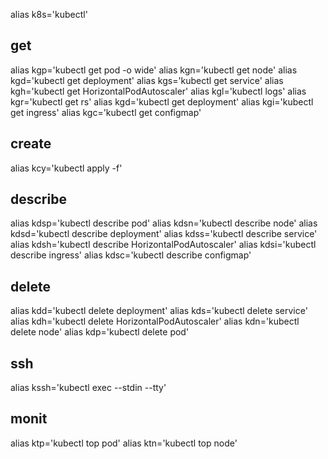 alias k8s='kubectl'
## get
alias kgp='kubectl get pod -o wide'
alias kgn='kubectl get node'
alias kgd='kubectl get deployment'
alias kgs='kubectl get service'
alias kgh='kubectl get HorizontalPodAutoscaler'
alias kgl='kubectl logs'
alias kgr='kubectl get rs'
alias kgd='kubectl get deployment'
alias kgi='kubectl get ingress'
alias kgc='kubectl get configmap'

## create
alias kcy='kubectl apply -f'

## describe
alias kdsp='kubectl describe pod'
alias kdsn='kubectl describe node'
alias kdsd='kubectl describe deployment'
alias kdss='kubectl describe service'
alias kdsh='kubectl describe HorizontalPodAutoscaler'
alias kdsi='kubectl describe ingress'
alias kdsc='kubectl describe configmap'

## delete
alias kdd='kubectl delete deployment'
alias kds='kubectl delete service'
alias kdh='kubectl delete HorizontalPodAutoscaler'
alias kdn='kubectl delete node'
alias kdp='kubectl delete pod'

## ssh
alias kssh='kubectl exec --stdin --tty'
## monit
alias ktp='kubectl top pod'
alias ktn='kubectl top node'